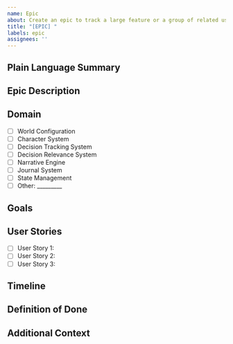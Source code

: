 ```yaml
---
name: Epic
about: Create an epic to track a large feature or a group of related user stories
title: "[EPIC] "
labels: epic
assignees: ''
---
```


## Plain Language Summary
<!-- A simple 1-2 sentence explanation of this epic for non-technical stakeholders -->

## Epic Description
<!-- A clear and concise description of what this epic is about -->

## Domain
<!-- Select the domain this epic belongs to -->
- [ ] World Configuration
- [ ] Character System
- [ ] Decision Tracking System
- [ ] Decision Relevance System
- [ ] Narrative Engine
- [ ] Journal System
- [ ] State Management
- [ ] Other: _________

## Goals
<!-- What are the main goals of this epic? -->

## User Stories
<!-- List the user stories that are part of this epic -->
- [ ] User Story 1: <!-- Link to issue -->
- [ ] User Story 2: <!-- Link to issue -->
- [ ] User Story 3: <!-- Link to issue -->

## Timeline
<!-- If there's a specific timeline for this epic, mention it here -->

## Definition of Done
<!-- What criteria must be met for this epic to be considered complete? -->

## Additional Context
<!-- Add any other context, screenshots, or information about the epic here -->
